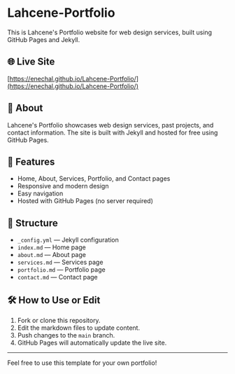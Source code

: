 # Lahcene-Portfolio

This is Lahcene's Portfolio website for web design services, built using GitHub Pages and Jekyll.

## 🌐 Live Site
[https://enechal.github.io/Lahcene-Portfolio/](https://enechal.github.io/Lahcene-Portfolio/)

## 📄 About
Lahcene's Portfolio showcases web design services, past projects, and contact information. The site is built with Jekyll and hosted for free using GitHub Pages.

## 🚀 Features
- Home, About, Services, Portfolio, and Contact pages
- Responsive and modern design
- Easy navigation
- Hosted with GitHub Pages (no server required)

## 📁 Structure
- `_config.yml` — Jekyll configuration
- `index.md` — Home page
- `about.md` — About page
- `services.md` — Services page
- `portfolio.md` — Portfolio page
- `contact.md` — Contact page

## 🛠️ How to Use or Edit
1. Fork or clone this repository.
2. Edit the markdown files to update content.
3. Push changes to the `main` branch.
4. GitHub Pages will automatically update the live site.

---

Feel free to use this template for your own portfolio!